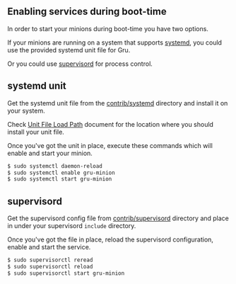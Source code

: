 ## Enabling services during boot-time

In order to start your minions during boot-time you have two
options.

If your minions are running on a system that supports
[systemd](https://www.freedesktop.org/wiki/Software/systemd/),
you could use the provided systemd unit file for Gru.

Or you could use [supervisord](http://supervisord.org/) for process
control.

## systemd unit

Get the systemd unit file from the [contrib/systemd](../contrib)
directory and install it on your system.

Check [Unit File Load Path](https://www.freedesktop.org/software/systemd/man/systemd.unit.html#Unit%20File%20Load%20Path)
document for the location where you should install your unit file.

Once you've got the unit in place, execute these commands which will
enable and start your minion.

```bash
$ sudo systemctl daemon-reload
$ sudo systemctl enable gru-minion
$ sudo systemctl start gru-minion
```

## supervisord

Get the supervisord config file from [contrib/supervisord](../contrib/supervisord)
directory and place in under your supervisord `include` directory.

Once you've got the file in place, reload the supervisord
configuration, enable and start the service.

```bash
$ sudo supervisorctl reread
$ sudo supervisorctl reload
$ sudo supervisorctl start gru-minion
```
